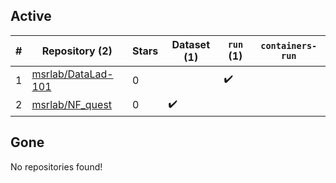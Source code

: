 ## Active
| # | Repository (2) | Stars | Dataset (1) | `run` (1) | `containers-run` |
| --- | --- | --- | --- | --- | --- |
| 1 | [msrlab/DataLad-101](https://github.com/msrlab/DataLad-101) | 0 |  | :heavy_check_mark: |  |
| 2 | [msrlab/NF_quest](https://github.com/msrlab/NF_quest) | 0 | :heavy_check_mark: |  |  |

## Gone
No repositories found!
